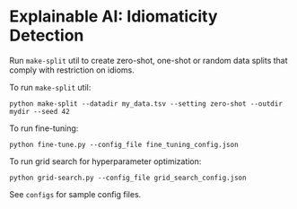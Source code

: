 # Explainable AI: Idiomaticity Detection

Run `make-split` util to create zero-shot, one-shot or random data splits that comply with restriction on idioms.

To run `make-split` util:
```
python make-split --datadir my_data.tsv --setting zero-shot --outdir mydir --seed 42
```

To run fine-tuning:
```commandline
python fine-tune.py --config_file fine_tuning_config.json
```

To run grid search for hyperparameter optimization:
```commandline
python grid-search.py --config_file grid_search_config.json
```

See `configs` for sample config files.